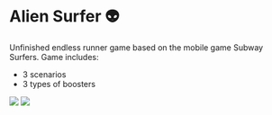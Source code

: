 # Alien Surfer 👽

Unfinished endless runner game based on the mobile game Subway Surfers.
Game includes:

- 3 scenarios
- 3 types of boosters

![](https://i.imgur.com/1EsXrBw.jpg)
![](https://i.imgur.com/ZTYh95m.jpg)
